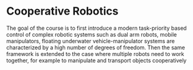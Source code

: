 # Cooperative Robotics
The goal of the course is to first introduce a modern task-priority based control of complex robotic systems such as dual arm robots, mobile manipulators, floating underwater vehicle-manipulator systems are characterized by a high number of degrees of freedom. Then the same framework is extended to the case where multiple robots need to work together, for example to manipulate and transport objects cooperatively
